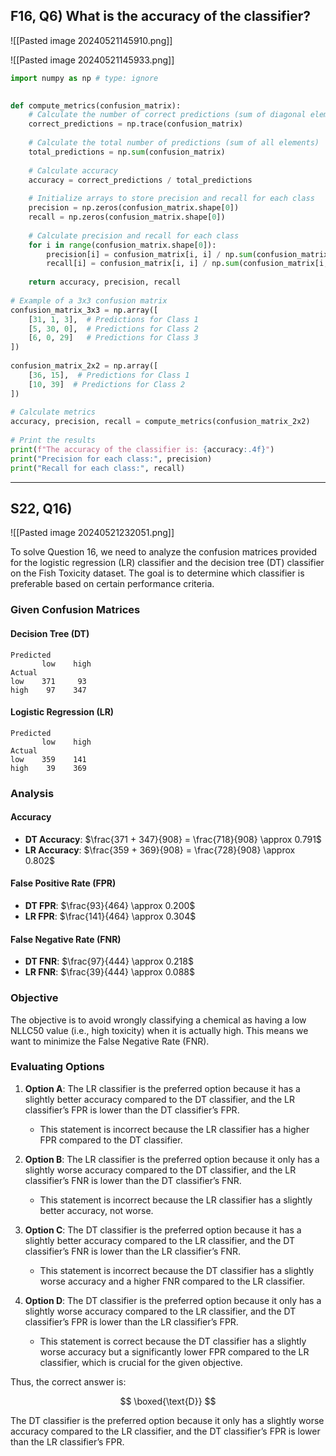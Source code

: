 
## F16, Q6) What is the accuracy of the classifier?

![[Pasted image 20240521145910.png]]

![[Pasted image 20240521145933.png]]


```python
import numpy as np # type: ignore  

  
def compute_metrics(confusion_matrix):  
    # Calculate the number of correct predictions (sum of diagonal elements)  
    correct_predictions = np.trace(confusion_matrix)  
  
    # Calculate the total number of predictions (sum of all elements)  
    total_predictions = np.sum(confusion_matrix)  
  
    # Calculate accuracy  
    accuracy = correct_predictions / total_predictions  
  
    # Initialize arrays to store precision and recall for each class  
    precision = np.zeros(confusion_matrix.shape[0])  
    recall = np.zeros(confusion_matrix.shape[0])  
  
    # Calculate precision and recall for each class  
    for i in range(confusion_matrix.shape[0]):  
        precision[i] = confusion_matrix[i, i] / np.sum(confusion_matrix[:, i]) if np.sum(confusion_matrix[:, i]) != 0 else 0  
        recall[i] = confusion_matrix[i, i] / np.sum(confusion_matrix[i, :]) if np.sum(confusion_matrix[i, :]) != 0 else 0  
  
    return accuracy, precision, recall  
  
# Example of a 3x3 confusion matrix  
confusion_matrix_3x3 = np.array([  
    [31, 1, 3],  # Predictions for Class 1  
    [5, 30, 0],  # Predictions for Class 2  
    [6, 0, 29]   # Predictions for Class 3  
])  
  
confusion_matrix_2x2 = np.array([  
    [36, 15],  # Predictions for Class 1  
    [10, 39]  # Predictions for Class 2  
])  
  
# Calculate metrics  
accuracy, precision, recall = compute_metrics(confusion_matrix_2x2)  
  
# Print the results  
print(f"The accuracy of the classifier is: {accuracy:.4f}")  
print("Precision for each class:", precision)  
print("Recall for each class:", recall)
```

---
## S22, Q16)

![[Pasted image 20240521232051.png]]

To solve Question 16, we need to analyze the confusion matrices provided for the logistic regression (LR) classifier and the decision tree (DT) classifier on the Fish Toxicity dataset. The goal is to determine which classifier is preferable based on certain performance criteria.

### Given Confusion Matrices

#### Decision Tree (DT)
```
Predicted
       low    high
Actual
low    371     93
high    97    347
```

#### Logistic Regression (LR)
```
Predicted
       low    high
Actual
low    359    141
high    39    369
```

### Analysis

#### Accuracy
- **DT Accuracy**: $\frac{371 + 347}{908} = \frac{718}{908} \approx 0.791$
- **LR Accuracy**: $\frac{359 + 369}{908} = \frac{728}{908} \approx 0.802$

#### False Positive Rate (FPR)
- **DT FPR**: $\frac{93}{464} \approx 0.200$
- **LR FPR**: $\frac{141}{464} \approx 0.304$

#### False Negative Rate (FNR)
- **DT FNR**: $\frac{97}{444} \approx 0.218$
- **LR FNR**: $\frac{39}{444} \approx 0.088$

### Objective

The objective is to avoid wrongly classifying a chemical as having a low NLLC50 value (i.e., high toxicity) when it is actually high. This means we want to minimize the False Negative Rate (FNR).

### Evaluating Options

1. **Option A**: The LR classifier is the preferred option because it has a slightly better accuracy compared to the DT classifier, and the LR classifier’s FPR is lower than the DT classifier’s FPR.
   - This statement is incorrect because the LR classifier has a higher FPR compared to the DT classifier.

2. **Option B**: The LR classifier is the preferred option because it only has a slightly worse accuracy compared to the DT classifier, and the LR classifier’s FNR is lower than the DT classifier’s FNR.
   - This statement is incorrect because the LR classifier has a slightly better accuracy, not worse.

3. **Option C**: The DT classifier is the preferred option because it has a slightly better accuracy compared to the LR classifier, and the DT classifier’s FNR is lower than the LR classifier’s FNR.
   - This statement is incorrect because the DT classifier has a slightly worse accuracy and a higher FNR compared to the LR classifier.

4. **Option D**: The DT classifier is the preferred option because it only has a slightly worse accuracy compared to the LR classifier, and the DT classifier’s FPR is lower than the LR classifier’s FPR.
   - This statement is correct because the DT classifier has a slightly worse accuracy but a significantly lower FPR compared to the LR classifier, which is crucial for the given objective.

Thus, the correct answer is:

$$ \boxed{\text{D}} $$

The DT classifier is the preferred option because it only has a slightly worse accuracy compared to the LR classifier, and the DT classifier’s FPR is lower than the LR classifier’s FPR.
